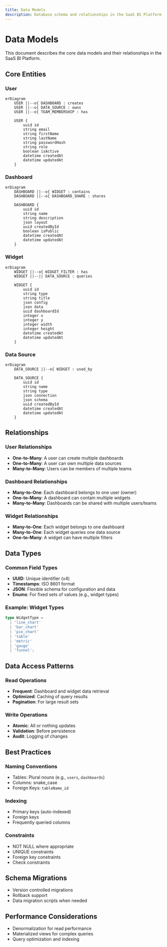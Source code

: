 ```yaml
---
title: Data Models
description: Database schema and relationships in the SaaS BI Platform
---
```


# Data Models

This document describes the core data models and their relationships in the SaaS BI Platform.

## Core Entities

### User

```mermaid
erDiagram
    USER ||--o{ DASHBOARD : creates
    USER ||--o{ DATA_SOURCE : owns
    USER ||--o{ TEAM_MEMBERSHIP : has
    
    USER {
        uuid id
        string email
        string firstName
        string lastName
        string passwordHash
        string role
        boolean isActive
        datetime createdAt
        datetime updatedAt
    }
```

### Dashboard

```mermaid
erDiagram
    DASHBOARD ||--o{ WIDGET : contains
    DASHBOARD ||--o{ DASHBOARD_SHARE : shares
    
    DASHBOARD {
        uuid id
        string name
        string description
        json layout
        uuid createdById
        boolean isPublic
        datetime createdAt
        datetime updatedAt
    }
```

### Widget

```mermaid
erDiagram
    WIDGET ||--o{ WIDGET_FILTER : has
    WIDGET ||--|| DATA_SOURCE : queries
    
    WIDGET {
        uuid id
        string type
        string title
        json config
        json data
        uuid dashboardId
        integer x
        integer y
        integer width
        integer height
        datetime createdAt
        datetime updatedAt
    }
```

### Data Source

```mermaid
erDiagram
    DATA_SOURCE ||--o{ WIDGET : used_by
    
    DATA_SOURCE {
        uuid id
        string name
        string type
        json connection
        json schema
        uuid createdById
        datetime createdAt
        datetime updatedAt
    }
```

## Relationships

### User Relationships

- **One-to-Many**: A user can create multiple dashboards
- **One-to-Many**: A user can own multiple data sources
- **Many-to-Many**: Users can be members of multiple teams

### Dashboard Relationships

- **Many-to-One**: Each dashboard belongs to one user (owner)
- **One-to-Many**: A dashboard can contain multiple widgets
- **Many-to-Many**: Dashboards can be shared with multiple users/teams

### Widget Relationships

- **Many-to-One**: Each widget belongs to one dashboard
- **Many-to-One**: Each widget queries one data source
- **One-to-Many**: A widget can have multiple filters

## Data Types

### Common Field Types

- **UUID**: Unique identifier (v4)
- **Timestamps**: ISO 8601 format
- **JSON**: Flexible schema for configuration and data
- **Enums**: For fixed sets of values (e.g., widget types)

### Example: Widget Types

```typescript
type WidgetType =
  | 'line_chart'
  | 'bar_chart'
  | 'pie_chart'
  | 'table'
  | 'metric'
  | 'gauge'
  | 'funnel';
```

## Data Access Patterns

### Read Operations

- **Frequent**: Dashboard and widget data retrieval
- **Optimized**: Caching of query results
- **Pagination**: For large result sets

### Write Operations

- **Atomic**: All or nothing updates
- **Validation**: Before persistence
- **Audit**: Logging of changes

## Best Practices

### Naming Conventions

- Tables: Plural nouns (e.g., `users`, `dashboards`)
- Columns: snake_case
- Foreign Keys: `tableName_id`

### Indexing

- Primary keys (auto-indexed)
- Foreign keys
- Frequently queried columns

### Constraints

- NOT NULL where appropriate
- UNIQUE constraints
- Foreign key constraints
- Check constraints

## Schema Migrations

- Version controlled migrations
- Rollback support
- Data migration scripts when needed

## Performance Considerations

- Denormalization for read performance
- Materialized views for complex queries
- Query optimization and indexing
